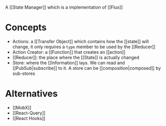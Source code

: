 A [[State Manager]] which is a implementation of [[Flux]]

# Concepts

- Actions: a [[Transfer Object]] which contains how the [[state]] will change, it only requires a `type` member to be used by the [[Reducer]] 
- Action Creator: a [[Function]] that creates an [[action]]
- [[Reducer]]: the place where the [[State]] is actually changed
- Store: where the [[Information]] lays. We can read and [[PubSub|subscribe]] to it. A store can be [[composition|composed]] by sub-stores

# Alternatives
-  [[MobX]]
-  [[React-Query]] 
-  [[React Hooks]]